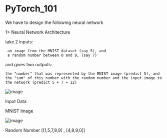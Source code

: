# PyTorch_101


We have to design the following neural network 

1> Neural Network Architecture

   take 2 inputs:
 
     an image from the MNIST dataset (say 5), and
     a random number between 0 and 9, (say 7)
   
   and gives two outputs:
 
    the "number" that was represented by the MNIST image (predict 5), and
    the "sum" of this number with the random number and the input image to the network (predict 5 + 7 = 12)

![image](https://user-images.githubusercontent.com/70502759/136892002-fa6fad37-bab3-4f82-8a48-ef43557526b8.png)

 Input Data

   MNIST Image
   
  ![image](https://user-images.githubusercontent.com/70502759/136895005-4cb01984-b509-43cc-935b-7722036b413b.png)
  
  Random Number
    [[1,5,7,8,9] ,
      [4,8,9,0]] 
      

      
          
         
         

